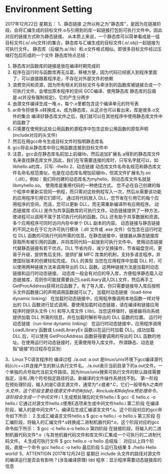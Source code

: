# Environment Setting
2017年12月22日 星期五：
1、静态链接
之所以称之为"静态库"，是因为在链接阶段，会将汇编生成的目标文件.o与引用到的库一起链接打包到可执行文件中。因此对应的链接方式称为静态链接。
从本质上来说，一个静态库可以简单看成是一组目标文件(.o/.obj文件)的集合，静态库与汇编生成的目标文件(.o/.obj)一起链接为可执行文件。
静态库（后缀为.a/.lib）和.o文件格式相似。即很多目标文件经过压缩打包后形成的一个文件
静态库特点总结：
1. 静态库对函数库的链接是放在编译时期完成的
2. 程序在运行时与函数库再无瓜葛，移植方便，因为代码已经嵌入到程序里面了，可以直接跟着程序走，不存在对外部文件的依赖
3. 浪费空间和资源，因为所有相关的目标文件与牵涉到的函数库被链接合成一个可执行文件，会增加原本程序的空间
GCC编译、使用静态库
静态库的后缀是.a(并没有强制规定)，它的产生分两步
1. 由源文件编译生成一堆.o，每个.o里都包含这个编译单元的符号表
2. ar命令将很多.o转换成.a，成为静态库，从这点也可以看出来，库是很多.o文件的集合
编译好静态库文件之后，我们就可以在其他程序中使用静态库文件中的函数了
1. 只需要在使用到这些公用函数的源程序中包含这些公用函数的原型声明(include对应的头文件)
2. 然后在用gcc命令生成目标文件时指明静态库名
3. gcc将会从静态库中将公用函数连接到目标文件中
4. 注意，gcc会在静态库名前加上前缀lib，然后追加扩展名.a得到的静态库文件名来查找静态库文件,因此，我们在写需要连接的库时，只写名字就可以，如libhello.a的库，只写: -lhello
2、动态链接
动态库文件名命名规范和静态库文件名命名规范类似，也是在动态库名增加前缀lib，但其文件扩展名为.so（.dll）。例如：我们将创建的动态库名为myhello，则动态库文件名就是libmyhello.so。
使用库是重用代码的一种绝佳方式。 您不必在自己创建的每个程序中重新实现同一例程，而只需对这些例程写入一次，然后从需要该功能的应用程序引用它们即可。 通过将代码放入 DLL，您节省在引用它的每个应用程序的空间，而且，您可以更新 DLL，而无需重新编译所有应用程序。
动态链接库 (DLL) 是作为共享函数库的可执行文件。动态链接提供了一种方法，使进程可以调用不属于其可执行代码的函数。DLL 还有助于共享数据和资源。多个应用程序可同时访问内存中单个 DLL 副本的内容。
动态链接与静态链接的不同之处在于它允许可执行模块（.dll 文件或 .exe 文件）仅包含在运行时定位 DLL 函数的可执行代码所需的信息。在静态链接中，链接器从静态链接库获取所有被引用的函数，并将库同代码一起放到可执行文件中。
使用动态链接代替静态链接有若干优点。DLL 节省内存，减少交换操作，节省磁盘空间，更易于升级，提供售后支持，提供扩展 MFC 库类的机制，支持多语言程序，并使国际版本的创建轻松完成。
DLL 的类型
当您在应用程序中加载 DLL 时，可以使用两种链接方法来调用导出的 DLL 函数。这两种链接方法是加载时动态链接和运行时动态链接。
动态库一般会有对应的导入库，方便程序静态载入动态链接库，否则你可能就需要自己LoadLibary调入DLL文件，然后再手工GetProcAddress获得对应函数了。有了导入库，你只需要链接导入库后按照头文件函数接口的声明调用函数就可以了。
加载时动态链接（load-time dynamic linking）
在加载时动态链接中，应用程序像调用本地函数一样对导出的 DLL 函数进行显式调用。要使用加载时动态链接，请在编译和链接应用程序时提供头文件 (.h) 和导入库文件 (.lib)。当您这样做时，链接器将向系统提供加载 DLL 所需的信息，并在加载时解析导出的 DLL 函数的位置。
运行时动态链接（run-time dynamic linking）
在运行时动态链接中，应用程序调用 LoadLibrary 函数或 LoadLibraryEx 函数以在运行时加载 DLL。成功加载 DLL 后，可以使用 GetProcAddress 函数获得要调用的导出的 DLL 函数的地址。在使用运行时动态链接时，无需使用导入库文件。
所谓静态、动态是指"链接"的过程存在区别:

3、Linux下C语言程序的 编译过程
./a.out: a.out 是linux/unix环境下gcc编译源代码(c/c++)并连接产生的默认执行文件名。./a.out表示当前目录下的a.out文件。一个单独的点号指代当前文件路径。因为linux/unix搜索可执行文件的默认路径需要指定，没有./两个符号指定路径的话，新编译的文件操作系统找不到。
第一阶段
在预处理阶段，输入的是C语言源文件，通常为*.c或者*.C，它们一般带有*h之类的头文件。这个阶段主要处理源文件中的#ifdef、#include和#define预处理命令。该阶段会生成一个中间文件*.i
1.生成预处理后的文件hello.i
$ gcc -E hello.c -o hello.i
它通过对源文件hello.c使用E选项来生成中间文件hello.i
第二阶段
在编译阶段，输入的是中间文件*.i，编译后生成汇编语言文件*.s。这个阶段对应的gcc命令如下所示：
2.生成汇编语言文件hello.s
$ gcc-s hello.i -o hello.s
第三阶段
在汇编阶段，将输入的汇编文件*.s转换成二进制机器代码*.o，这个阶段对应的gcc命令如下所示：
$ gcc -c hello.s-o hello.o
第四阶段
在链接阶段，将输入的二进制机器代码文件*.o（与其他机器代码文件和库文件)汇集成一个可执行的二进制代码文件。
4.生成可执行文件
$ gcc hello.o -o hello
总结版：
对应以上四个阶段，直接一个命令
gcc hello.c -o hello
最后阶段
5.运行及结果
$ ./hello
Hello world!
5、ATTENTION
2017年12月24日 星期日
include 头文件的路径对源文件的编译运行是否会有影响？(涉及编译原理)
ldd 程序：显示程序需要动态链接库的信息